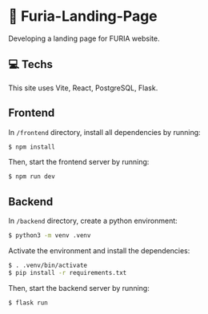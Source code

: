 # 🖤 Furia-Landing-Page

Developing a landing page for FURIA website.

## 💻 Techs

This site uses Vite, React, PostgreSQL, Flask.

## Frontend

In `/frontend` directory, install all dependencies by running:

```bash
$ npm install
```

Then, start the frontend server by running:

```bash
$ npm run dev
```

## Backend

In `/backend` directory, create a python environment:

```bash
$ python3 -m venv .venv
```

Activate the environment and install the dependencies:

```bash
$ . .venv/bin/activate
$ pip install -r requirements.txt
```

Then, start the backend server by running:
```bash
$ flask run
```